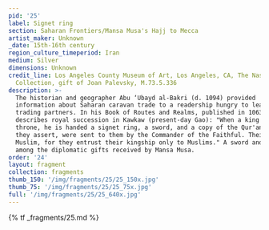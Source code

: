 ```yaml
---
pid: '25'
label: Signet ring
section: Saharan Frontiers/Mansa Musa's Hajj to Mecca
artist_maker: Unknown
_date: 15th-16th century
region_culture_timeperiod: Iran
medium: Silver
dimensions: Unknown
credit_line: Los Angeles County Museum of Art, Los Angeles, CA, The Nasli M. Heeramaneck
  Collection, gift of Joan Palevsky, M.73.5.336
description: >-
  The historian and geographer Abu ‘Ubayd al-Bakri (d. 1094) provided
  information about Saharan caravan trade to a readership hungry to learn about faraway
  trading partners. In his Book of Routes and Realms, published in 1063, al-Bakri
  describes royal succession in Kawkaw (present-day Gao): "When a king ascends the
  throne, he is handed a signet ring, a sword, and a copy of the Qur'an, which, as
  they assert, were sent to them by the Commander of the Faithful. Their king is a
  Muslim, for they entrust their kingship only to Muslims." A sword and jewelry were
  among the diplomatic gifts received by Mansa Musa.
order: '24'
layout: fragment
collection: fragments
thumb_150: '/img/fragments/25/25_150x.jpg'
thumb_75: '/img/fragments/25/25_75x.jpg'
full: '/img/fragments/25/25_640x.jpg'
---
```


{% tf _fragments/25.md %}
